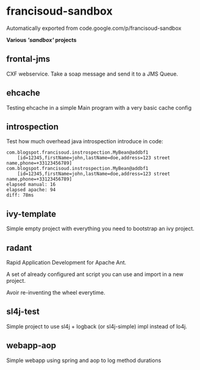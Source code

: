 # francisoud-sandbox
Automatically exported from code.google.com/p/francisoud-sandbox

**Various _'sandbox'_ projects**

## frontal-jms ##

CXF webservice.
Take a soap message and send it to a JMS Queue.

## ehcache ##

Testing ehcache in a simple Main program with a very basic cache config

## introspection ##

Test how much overhead java introspection introduce in code:

```
com.blogspot.francisoud.instrospection.MyBean@addbf1
    [id=12345,firstName=john,lastName=doe,address=123 street name,phone=+33123456789]
com.blogspot.francisoud.instrospection.MyBean@addbf1
    [id=12345,firstName=john,lastName=doe,address=123 street name,phone=+33123456789]
elapsed manual: 16
elapsed apache: 94
diff: 78ms
```

## ivy-template ##

Simple empty project with everything you need to bootstrap an ivy project.

## radant ##

Rapid Application Development for Apache Ant.

A set of already configured ant script you can use and import in a new project.

Avoir re-inventing the wheel everytime.

## sl4j-test ##

Simple project to use sl4j + logback (or sl4j-simple) impl instead of lo4j.

## webapp-aop ##

Simple webapp using spring and aop to log method durations
